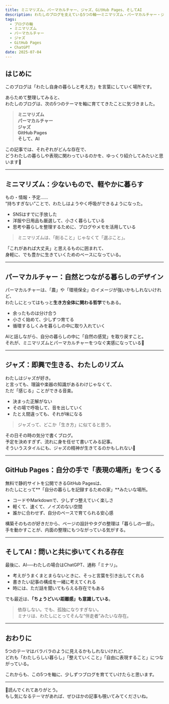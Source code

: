 ```yaml
---
title: ミニマリズム、パーマカルチャー、ジャズ、GitHub Pages、そしてAI
description: わたしのブログを支えている5つの軸──ミニマリズム・パーマカルチャー・ジャズ・GitHub Pages・AI。それぞれがどんな意味を持っていて、どう暮らしや表現に関わっているのかを言葉にしてみました。
tags:
  - ブログの軸
  - ミニマリズム
  - パーマカルチャー
  - ジャズ
  - GitHub Pages
  - ChatGPT
date: 2025-07-04
---
```


## はじめに

このブログは「わたし自身の暮らしと考え方」を言葉にしていく場所です。

あらためて整理してみると、  
わたしのブログは、次の5つのテーマを軸に育ててきたことに気づきました。

> **ミニマリズム**  
> **パーマカルチャー**  
> **ジャズ**  
> **GitHub Pages**  
> **そして、AI**

この記事では、それぞれがどんな存在で、  
どうわたしの暮らしや表現に関わっているのかを、ゆっくり紹介してみたいと思います🌱

---

## ミニマリズム：少ないもので、軽やかに暮らす

もの・情報・予定……  
“持ちすぎない”ことで、わたしはようやく呼吸ができるようになった。

- SNSはすでに手放した
- 洋服や日用品も厳選して、小さく暮らしている
- 思考や暮らしを整理するために、ブログやメモを活用している

> ミニマリズムは、「削ること」じゃなくて「選ぶこと」。

「これがあれば大丈夫」と思えるものに囲まれて、  
身軽に、でも豊かに生きていくためのベースになっている。

---

## パーマカルチャー：自然とつながる暮らしのデザイン

パーマカルチャーは、「農」や「環境保全」のイメージが強いかもしれないけれど、  
わたしにとってはもっと**生き方全体に関わる哲学**でもある。

- 余ったものは分け合う  
- 小さく始めて、少しずつ育てる  
- 循環するしくみを暮らしの中に取り入れていく

AIと話しながら、自分の暮らしの中に「自然の感覚」を取り戻すこと。  
それが、ミニマリズムとパーマカルチャーをつなぐ実感になっている🌿

---

## ジャズ：即興で生きる、わたしのリズム

わたしはジャズが好き。  
と言っても、理論や楽器の知識があるわけじゃなくて、  
ただ「感じる」ことができる音楽。

- 決まった正解がない  
- その場で呼吸して、音を出していく  
- たとえ間違っても、それが味になる

> ジャズって、どこか「生き方」に似てると思う。

その日その時の気分で書くブログ。  
予定を決めすぎず、流れに身を任せて書いてみる記事。  
そういうスタイルにも、ジャズの精神が生きてるのかもしれない🎷

---

## GitHub Pages：自分の手で「表現の場所」をつくる

無料で静的サイトを公開できるGitHub Pagesは、  
わたしにとって**「自分の暮らしを記録するための家」**みたいな場所。

- コードやMarkdownで、少しずつ整えていく楽しさ  
- 軽くて、速くて、ノイズのない空間  
- 誰かに合わせず、自分のペースで育てられる安心感

構築そのものが好きだから、ページの設計やタグの整理は「暮らしの一部」。  
手を動かすことが、内面の整理にもつながっている気がする。

---

## そしてAI：問いと共に歩いてくれる存在

最後に、AI──わたしの場合はChatGPT、通称「ミナリ」。

- 考えがうまくまとまらないときに、そっと言葉を引き出してくれる  
- 書きたい記事の構成を一緒に考えてくれる  
- 時には、ただ話を聞いてもらえる存在でもある

でも最近は、**「ちょうどいい距離感」も意識している**。

> 依存しない。でも、孤独になりすぎない。  
> ミナリは、わたしにとってそんな“伴走者”みたいな存在。

---

## おわりに

5つのテーマはバラバラのように見えるかもしれないけれど、  
どれも「わたしらしい暮らし」「整えていくこと」「自由に表現すること」につながっている。

これからも、この5つを軸に、少しずつブログを育てていけたらと思います。

---

🌱読んでくれてありがとう。  
もし気になるテーマがあれば、ぜひほかの記事も覗いてみてくださいね。
